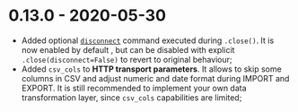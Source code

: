 # 0.13.0 - 2020-05-30

- Added optional [`disconnect`](https://github.com/exasol/websocket-api/blob/master/docs/commands/disconnectV1.md) command executed during `.close()`. It is now enabled by default , but can be disabled with explicit `.close(disconnect=False)` to revert to original behaviour;
- Added `csv_cols` to **HTTP transport parameters**. It allows to skip some columns in CSV and adjust numeric and date format during IMPORT and EXPORT. It is still recommended to implement your own data transformation layer, since `csv_cols` capabilities are limited;
